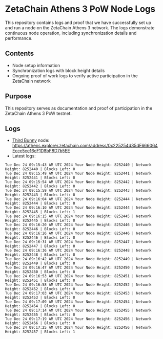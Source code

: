 # ZetaChain Athens 3 PoW Node Logs
This repository contains logs and proof that we have successfully set up and run a node on the ZetaChain Athens 3 network. The logs demonstrate continuous node operation, including synchronization details and performance.

## Contents
- Node setup information
- Synchronization logs with block height details
- Ongoing proof of work logs to verify active participation in the ZetaChain network

## Purpose
This repository serves as documentation and proof of participation in the ZetaChain Athens 3 PoW testnet.

## Logs

- [Third Bunny](https://thirdbunny.xyz/) node: https://athens.explorer.zetachain.com/address/0x225254d35dE666064Eccc5ce16eF1D8bF8D7b5EE
- Latest logs:
```
Tue Dec 24 09:15:43 AM UTC 2024 Your Node Height: 8252440 | Network Height: 8252440 | Blocks Left: 0
Tue Dec 24 09:15:49 AM UTC 2024 Your Node Height: 8252441 | Network Height: 8252441 | Blocks Left: 0
Tue Dec 24 09:15:54 AM UTC 2024 Your Node Height: 8252442 | Network Height: 8252442 | Blocks Left: 0
Tue Dec 24 09:15:59 AM UTC 2024 Your Node Height: 8252443 | Network Height: 8252443 | Blocks Left: 0
Tue Dec 24 09:16:04 AM UTC 2024 Your Node Height: 8252444 | Network Height: 8252444 | Blocks Left: 0
Tue Dec 24 09:16:10 AM UTC 2024 Your Node Height: 8252444 | Network Height: 8252445 | Blocks Left: 1
Tue Dec 24 09:16:15 AM UTC 2024 Your Node Height: 8252445 | Network Height: 8252445 | Blocks Left: 0
Tue Dec 24 09:16:20 AM UTC 2024 Your Node Height: 8252446 | Network Height: 8252446 | Blocks Left: 0
Tue Dec 24 09:16:26 AM UTC 2024 Your Node Height: 8252446 | Network Height: 8252446 | Blocks Left: 0
Tue Dec 24 09:16:31 AM UTC 2024 Your Node Height: 8252447 | Network Height: 8252447 | Blocks Left: 0
Tue Dec 24 09:16:36 AM UTC 2024 Your Node Height: 8252448 | Network Height: 8252448 | Blocks Left: 0
Tue Dec 24 09:16:42 AM UTC 2024 Your Node Height: 8252449 | Network Height: 8252449 | Blocks Left: 0
Tue Dec 24 09:16:47 AM UTC 2024 Your Node Height: 8252450 | Network Height: 8252450 | Blocks Left: 0
Tue Dec 24 09:16:53 AM UTC 2024 Your Node Height: 8252451 | Network Height: 8252451 | Blocks Left: 0
Tue Dec 24 09:16:58 AM UTC 2024 Your Node Height: 8252452 | Network Height: 8252452 | Blocks Left: 0
Tue Dec 24 09:17:03 AM UTC 2024 Your Node Height: 8252453 | Network Height: 8252453 | Blocks Left: 0
Tue Dec 24 09:17:09 AM UTC 2024 Your Node Height: 8252454 | Network Height: 8252454 | Blocks Left: 0
Tue Dec 24 09:17:14 AM UTC 2024 Your Node Height: 8252455 | Network Height: 8252455 | Blocks Left: 0
Tue Dec 24 09:17:19 AM UTC 2024 Your Node Height: 8252456 | Network Height: 8252456 | Blocks Left: 0
Tue Dec 24 09:17:25 AM UTC 2024 Your Node Height: 8252456 | Network Height: 8252457 | Blocks Left: 1
```

